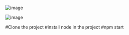 ![image](https://github.com/mucheru/ReduxFriendshipApp/assets/13763343/13eaaace-dbc5-4ac3-8011-c95354837f5c)

![image](https://github.com/mucheru/ReduxFriendshipApp/assets/13763343/9002a6d6-6bd1-4bf2-9015-45337e7679c8)

#Clone the project
#install node in the project
#npm start
